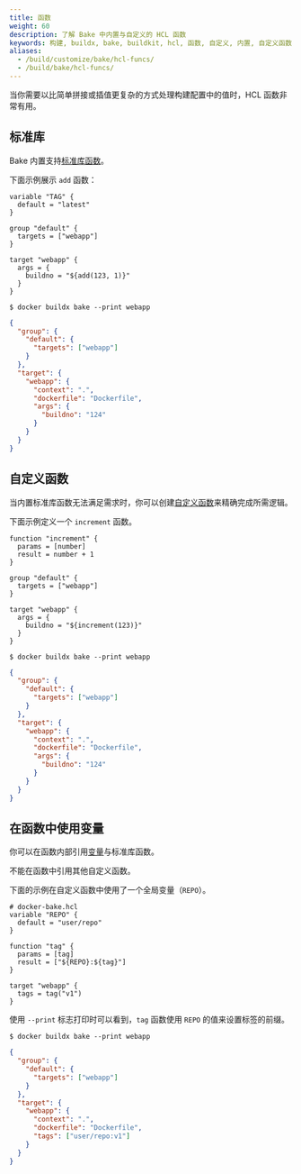 ```yaml
---
title: 函数
weight: 60
description: 了解 Bake 中内置与自定义的 HCL 函数
keywords: 构建, buildx, bake, buildkit, hcl, 函数, 自定义, 内置, 自定义函数, gocty
aliases:
  - /build/customize/bake/hcl-funcs/
  - /build/bake/hcl-funcs/
---
```


当你需要以比简单拼接或插值更复杂的方式处理构建配置中的值时，HCL 函数非常有用。

## 标准库

Bake 内置支持[标准库函数](/manuals/build/bake/stdlib.md)。

下面示例展示 `add` 函数：

```hcl {title=docker-bake.hcl}
variable "TAG" {
  default = "latest"
}

group "default" {
  targets = ["webapp"]
}

target "webapp" {
  args = {
    buildno = "${add(123, 1)}"
  }
}
```

```console
$ docker buildx bake --print webapp
```

```json
{
  "group": {
    "default": {
      "targets": ["webapp"]
    }
  },
  "target": {
    "webapp": {
      "context": ".",
      "dockerfile": "Dockerfile",
      "args": {
        "buildno": "124"
      }
    }
  }
}
```

## 自定义函数

当内置标准库函数无法满足需求时，你可以创建[自定义函数](https://github.com/hashicorp/hcl/tree/main/ext/userfunc)来精确完成所需逻辑。

下面示例定义一个 `increment` 函数。

```hcl {title=docker-bake.hcl}
function "increment" {
  params = [number]
  result = number + 1
}

group "default" {
  targets = ["webapp"]
}

target "webapp" {
  args = {
    buildno = "${increment(123)}"
  }
}
```

```console
$ docker buildx bake --print webapp
```

```json
{
  "group": {
    "default": {
      "targets": ["webapp"]
    }
  },
  "target": {
    "webapp": {
      "context": ".",
      "dockerfile": "Dockerfile",
      "args": {
        "buildno": "124"
      }
    }
  }
}
```

## 在函数中使用变量

你可以在函数内部引用[变量](./variables)与标准库函数。

不能在函数中引用其他自定义函数。

下面的示例在自定义函数中使用了一个全局变量（`REPO`）。

```hcl {title=docker-bake.hcl}
# docker-bake.hcl
variable "REPO" {
  default = "user/repo"
}

function "tag" {
  params = [tag]
  result = ["${REPO}:${tag}"]
}

target "webapp" {
  tags = tag("v1")
}
```

使用 `--print` 标志打印时可以看到，`tag` 函数使用 `REPO` 的值来设置标签的前缀。

```console
$ docker buildx bake --print webapp
```

```json
{
  "group": {
    "default": {
      "targets": ["webapp"]
    }
  },
  "target": {
    "webapp": {
      "context": ".",
      "dockerfile": "Dockerfile",
      "tags": ["user/repo:v1"]
    }
  }
}
```
